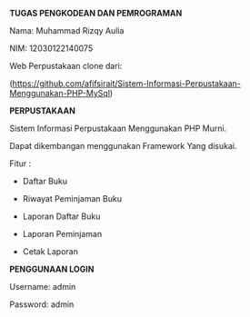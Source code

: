 **TUGAS PENGKODEAN DAN PEMROGRAMAN** 

Nama: Muhammad Rizqy Aulia

NIM: 12030122140075

Web Perpustakaan clone dari: 

(https://github.com/afifsirait/Sistem-Informasi-Perpustakaan-Menggunakan-PHP-MySql)


**PERPUSTAKAAN**

Sistem Informasi Perpustakaan Menggunakan PHP Murni.

Dapat dikembangan menggunakan Framework Yang disukai.

Fitur :

- Daftar Buku

- Riwayat Peminjaman Buku

- Laporan Daftar Buku

- Laporan Peminjaman

- Cetak Laporan

**PENGGUNAAN LOGIN**

Username: admin

Password: admin

